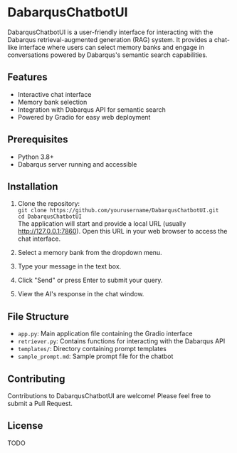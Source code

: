 # DabarqusChatbotUI

DabarqusChatbotUI is a user-friendly interface for interacting with the Dabarqus retrieval-augmented generation (RAG) system. It provides a chat-like interface where users can select memory banks and engage in conversations powered by Dabarqus's semantic search capabilities.

## Features

- Interactive chat interface
- Memory bank selection
- Integration with Dabarqus API for semantic search
- Powered by Gradio for easy web deployment

## Prerequisites

- Python 3.8+
- Dabarqus server running and accessible

## Installation

1. Clone the repository:  
`git clone https://github.com/yourusername/DabarqusChatbotUI.git`  
`cd DabarqusChatbotUI`  
The application will start and provide a local URL (usually http://127.0.0.1:7860). Open this URL in your web browser to access the chat interface.

1. Select a memory bank from the dropdown menu.
2. Type your message in the text box.
3. Click "Send" or press Enter to submit your query.
4. View the AI's response in the chat window.

## File Structure

- `app.py`: Main application file containing the Gradio interface
- `retriever.py`: Contains functions for interacting with the Dabarqus API
- `templates/`: Directory containing prompt templates
- `sample_prompt.md`: Sample prompt file for the chatbot

## Contributing

Contributions to DabarqusChatbotUI are welcome! Please feel free to submit a Pull Request.

## License

TODO